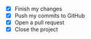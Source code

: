 - [x] Finish my changes
- [x] Push my commits to GitHub
- [x] Open a pull request
- [x] Close the project
